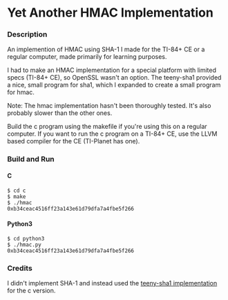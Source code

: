 # Yet Another HMAC Implementation
### Description
An implemention of HMAC using SHA-1 I made for the TI-84+ CE or a regular computer, made primarily for learning purposes.

I had to make an HMAC implementation for a special platform with limited specs (TI-84+ CE), so OpenSSL wasn't an option.
The teeny-sha1 provided a nice, small program for sha1, which I expanded to create a small program for hmac.

Note: The hmac implementation hasn't been thoroughly tested. It's also probably slower than the other ones.

Build the c program using the makefile if you're using this on a regular computer.
If you want to run the c program on a TI-84+ CE, use the LLVM based compiler for the CE (TI-Planet has one).

### Build and Run
#### C
```console
$ cd c
$ make
$ ./hmac
0xb34ceac4516ff23a143e61d79dfa7a4fbe5f266
```
#### Python3
```console
$ cd python3
$ ./hmac.py
0xb34ceac4516ff23a143e61d79dfa7a4fbe5f266
```

### Credits
I didn't implement SHA-1 and instead used the [teeny-sha1 implementation](https://github.com/CTrabant/teeny-sha1/) for the c version.
